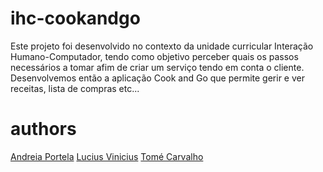 # ihc-cookandgo
Este projeto foi desenvolvido no contexto da unidade curricular Interação Humano-Computador, tendo como objetivo perceber quais os passos necessários a tomar afim de criar um serviço tendo em conta o cliente.
Desenvolvemos então a aplicação Cook and Go que permite gerir e ver receitas, lista de compras etc...


# authors
[Andreia Portela](https://github.com/AndreiaPp)
[Lucius Vinicius](https://github.com/luciusvinicius)
[Tomé Carvalho](https://github.com/TomeCarvalho)

